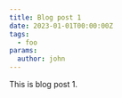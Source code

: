 ```yaml
---
title: Blog post 1
date: 2023-01-01T00:00:00Z
tags:
  - foo
params:
  author: john
---
```


This is blog post 1.
